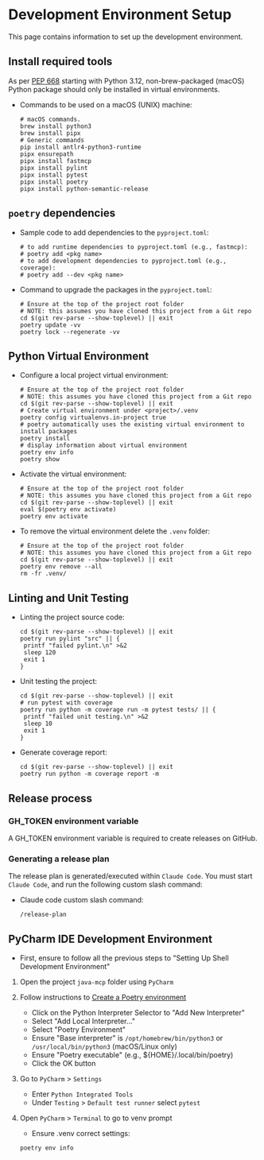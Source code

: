 # Development Environment Setup

This page contains information to set up the development environment.

## Install required tools

As per [PEP 668](https://peps.python.org/pep-0668/) starting with Python 3.12,
non-brew-packaged (macOS) Python package should only be installed in
virtual environments.

- Commands to be used on a macOS (UNIX) machine:

    ```shell
    # macOS commands.
    brew install python3
    brew install pipx
    # Generic commands
    pip install antlr4-python3-runtime
    pipx ensurepath
    pipx install fastmcp
    pipx install pylint
    pipx install pytest
    pipx install poetry
    pipx install python-semantic-release
    ```

## `poetry` dependencies

- Sample code to add dependencies to the `pyproject.toml`:

    ```shell
    # to add runtime dependencies to pyproject.toml (e.g., fastmcp):
    # poetry add <pkg name>
    # to add development dependencies to pyproject.toml (e.g., coverage):
    # poetry add --dev <pkg name>
    ```

- Command to upgrade the packages in the `pyproject.toml`:

    ```shell
    # Ensure at the top of the project root folder
    # NOTE: this assumes you have cloned this project from a Git repo
    cd $(git rev-parse --show-toplevel) || exit
    poetry update -vv
    poetry lock --regenerate -vv
    ```

## Python Virtual Environment

- Configure a local project virtual environment:

    ```shell
    # Ensure at the top of the project root folder
    # NOTE: this assumes you have cloned this project from a Git repo
    cd $(git rev-parse --show-toplevel) || exit
    # Create virtual environment under <project>/.venv
    poetry config virtualenvs.in-project true
    # poetry automatically uses the existing virtual environment to install packages
    poetry install
    # display information about virtual environment 
    poetry env info
    poetry show
    ```

- Activate the virtual environment:

    ```shell
    # Ensure at the top of the project root folder
    # NOTE: this assumes you have cloned this project from a Git repo
    cd $(git rev-parse --show-toplevel) || exit
    eval $(poetry env activate)
    poetry env activate
    ```

- To remove the virtual environment delete the `.venv` folder:

    ```shell
    # Ensure at the top of the project root folder
    # NOTE: this assumes you have cloned this project from a Git repo
    cd $(git rev-parse --show-toplevel) || exit
    poetry env remove --all
    rm -fr .venv/
    ```

## Linting and Unit Testing

- Linting the project source code:

    ```shell
    cd $(git rev-parse --show-toplevel) || exit
    poetry run pylint "src" || {
     printf "failed pylint.\n" >&2
     sleep 120
     exit 1
    }
    ```

- Unit testing the project:

    ```shell
    cd $(git rev-parse --show-toplevel) || exit
    # run pytest with coverage
    poetry run python -m coverage run -m pytest tests/ || {
     printf "failed unit testing.\n" >&2
     sleep 10
     exit 1
    }
    ```

- Generate coverage report:

    ```shell
    cd $(git rev-parse --show-toplevel) || exit
    poetry run python -m coverage report -m
    ```

## Release process

### GH_TOKEN environment variable

A GH_TOKEN environment variable is required to create releases on GitHub.

### Generating a release plan

The release plan is generated/executed within `Claude Code`. You must 
start `Claude Code`, and run the following custom slash command:

- Claude code custom slash command:

    ```text
    /release-plan
    ```

## PyCharm IDE Development Environment

- First, ensure to follow all the previous steps to "Setting Up Shell
  Development Environment"

1. Open the project `java-mcp` folder using `PyCharm`
2. Follow instructions
   to [Create a Poetry environment](https://www.jetbrains.com/help/pycharm/poetry.html#poetry-env)
    - Click on the Python Interpreter Selector to "Add New Interpreter"
    - Select "Add Local Interpreter..."
    - Select "Poetry Environment"
    - Ensure "Base interpreter" is `/opt/homebrew/bin/python3` or
      `/usr/local/bin/python3` (macOS/Linux only)
    - Ensure "Poetry executable" (e.g., ${HOME}/.local/bin/poetry)
    - Click the OK button
3. Go to `PyCharm` > `Settings`
    - Enter `Python Integrated Tools`
    - Under `Testing` > `Default test runner` select `pytest`
4. Open `PyCharm` > `Terminal` to go to venv prompt
    - Ensure .venv correct settings:

    ```shell
    poetry env info
    ```
